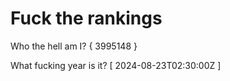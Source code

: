 # Fuck the rankings

Who the hell am I?
{ 3995148 }

What fucking year is it?
[ 2024-08-23T02:30:00Z ]
